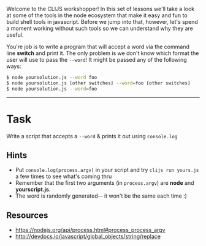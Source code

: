 Welcome to the CLIJS workshopper! In this set of lessons we'll take a look at
some of the tools in the node ecosystem that make it easy and fun to build
shell tools in javascript. Before we jump into that, however, let's spend a
moment working without such tools so we can understand why they are useful.

You're job is to write a program that will accept a word via the command line
**switch** and print it. The only problem is we don't know which format the user
will use to pass the `--word`! It might be passed any of the following ways:

```sh
$ node yoursolution.js --word foo
$ node yoursolution.js [other switches] --word=foo [other switches]
$ node yoursolution.js --word=foo
```

----

# Task

Write a script that accepts a `--word` & prints it out using `console.log`

## Hints

* Put `console.log(process.argv)` in your script and try `clijs run yours.js` a
  few times to see what's coming thru
* Remember that the first two arguments (in `process.argv`) are
**node** and **yourscript.js**.
* The word is randomly generated-- it won't be the same each time :)

## Resources
* https://nodejs.org/api/process.html#process_process_argv
* http://devdocs.io/javascript/global_objects/string/replace
